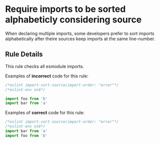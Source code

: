 # Require imports to be sorted alphabeticly considering source

When declaring multiple imports, some developers prefer to sort imports alphabetically after theire sources keep imports at the same line-number.

## Rule Details

This rule checks all esmodule imports.

Examples of **incorrect** code for this rule:

```javascript
/*eslint import-sort-source/import-order: "error"*/
/*eslint-env es6*/

import foo from 'b'
import bar from 'a'
```

Examples of **correct** code for this rule:

```javascript
/*eslint import-sort-source/import-order: "error"*/
/*eslint-env es6*/
import bar from 'a'
import foo from 'b'
```

